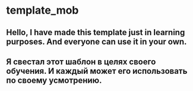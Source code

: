 # template_mob
Hello,
I have made this template just in learning purposes. And everyone can use it in your own.
----------------------------------------------------------------------------------------
Я свестал этот шаблон в целях своего обучения. И каждый может его использовать по своему усмотрению.
---------------------------------------------------------------------------------------------------

